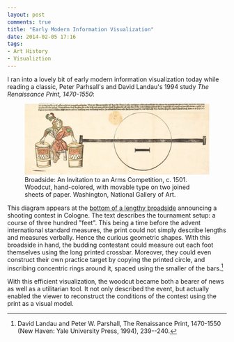 ```yaml
---
layout: post
comments: true
title: "Early Modern Information Visualization"
date: 2014-02-05 17:16
tags: 
- Art History
- Visualiztion
---
```


I ran into a lovely bit of early modern information visualization today while reading a classic, Peter Parhsall's and David Landau's 1994 study *The Renaissance Print, 1470-1550*:

<figure>
<a href="http://www.nga.gov/content/ngaweb/Collection/art-object-page.41318.html"><img src="/assets/images-display/shooting-woodcut.jpg" alt="Broadside: An Invitation to an Arms Competition, c. 1501. Woodcut, hand-colored, with movable type on two joined sheets of paper. Washington, National Gallery of Art." /></a>
<figcaption>Broadside: An Invitation to an Arms Competition, c. 1501. Woodcut, hand-colored, with movable type on two joined sheets of paper. Washington, National Gallery of Art.</figcaption>
</figure>

This diagram appears at the [bottom of a lengthy broadside](http://www.nga.gov/content/ngaweb/Collection/art-object-page.41318.html) announcing a shooting contest in Cologne.
The text describes the tournament setup: a course of three hundred "feet".
This being a time before the advent international standard measures, the print could not simply describe lengths and measures verbally.
Hence the curious geometric shapes.
With this broadside in hand, the budding contestant could measure out each foot themselves using the long printed crossbar.
Moreover, they could even construct their own practice target by copying the printed circle, and inscribing concentric rings around it, spaced using the smaller of the bars.[^print]

[^print]: David Landau and Peter W. Parshall, The Renaissance Print, 1470-1550 (New Haven: Yale University Press, 1994), 239--240.

With this efficient visualization, the woodcut became both a bearer of news as well as a utilitarian tool.
It not only described the event, but actually enabled the viewer to reconstruct the conditions of the contest using the print as a visual model.
